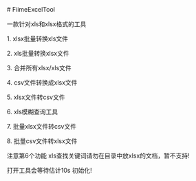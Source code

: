 　　# FiimeExcelTool

　　一款针对xls和xlsx格式的工具

　　1. xlsx批量转换xls文件

　　2. xls批量转换xlsx文件

　　3. 合并所有xlsx/xls文件

　　4. csv文件转换成xlsx文件

　　5. xlsx文件转csv文件

　　6. xls模糊查询工具

　　7. 批量xlsx文件转csv文件

　　8. 批量csv文件转xlsx文件

　　注意第6个功能 xls查找关键词请勿在目录中放xlsx的文档，暂不支持!

　　打开工具会等待估计10s 初始化!

